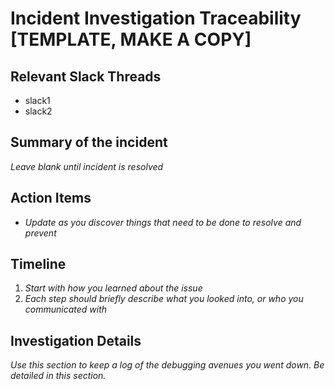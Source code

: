 # Incident Investigation Traceability [TEMPLATE, MAKE A COPY]

## Relevant Slack Threads
- slack1
- slack2

## Summary of the incident
_Leave blank until incident is resolved_

## Action Items
- _Update as you discover things that need to be done to resolve and prevent_

## Timeline
1. _Start with how you learned about the issue_
2. _Each step should briefly describe what you looked into, or who you communicated with_

## Investigation Details
_Use this section to keep a log of the debugging avenues you went down. Be detailed in this section._
